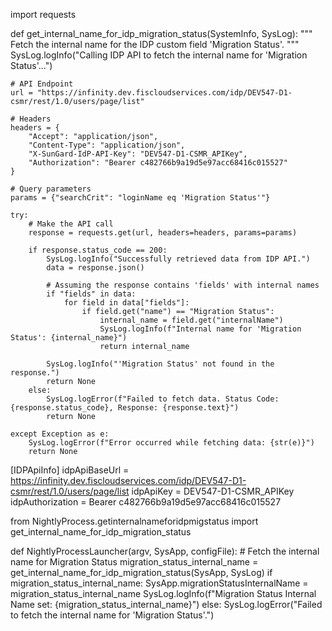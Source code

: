 import requests

def get_internal_name_for_idp_migration_status(SystemInfo, SysLog):
    """
    Fetch the internal name for the IDP custom field 'Migration Status'.
    """
    SysLog.logInfo("Calling IDP API to fetch the internal name for 'Migration Status'...")

    # API Endpoint
    url = "https://infinity.dev.fiscloudservices.com/idp/DEV547-D1-csmr/rest/1.0/users/page/list"

    # Headers
    headers = {
        "Accept": "application/json",
        "Content-Type": "application/json",
        "X-SunGard-IdP-API-Key": "DEV547-D1-CSMR_APIKey",
        "Authorization": "Bearer c482766b9a19d5e97acc68416c015527"
    }

    # Query parameters
    params = {"searchCrit": "loginName eq 'Migration Status'"}

    try:
        # Make the API call
        response = requests.get(url, headers=headers, params=params)

        if response.status_code == 200:
            SysLog.logInfo("Successfully retrieved data from IDP API.")
            data = response.json()

            # Assuming the response contains 'fields' with internal names
            if "fields" in data:
                for field in data["fields"]:
                    if field.get("name") == "Migration Status":
                        internal_name = field.get("internalName")
                        SysLog.logInfo(f"Internal name for 'Migration Status': {internal_name}")
                        return internal_name

            SysLog.logInfo("'Migration Status' not found in the response.")
            return None
        else:
            SysLog.logError(f"Failed to fetch data. Status Code: {response.status_code}, Response: {response.text}")
            return None

    except Exception as e:
        SysLog.logError(f"Error occurred while fetching data: {str(e)}")
        return None




[IDPApiInfo]
idpApiBaseUrl = https://infinity.dev.fiscloudservices.com/idp/DEV547-D1-csmr/rest/1.0/users/page/list
idpApiKey = DEV547-D1-CSMR_APIKey
idpAuthorization = Bearer c482766b9a19d5e97acc68416c015527






from NightlyProcess.getinternalnameforidpmigstatus import get_internal_name_for_idp_migration_status

def NightlyProcessLauncher(argv, SysApp, configFile):
    # Fetch the internal name for Migration Status
    migration_status_internal_name = get_internal_name_for_idp_migration_status(SysApp, SysLog)
    if migration_status_internal_name:
        SysApp.migrationStatusInternalName = migration_status_internal_name
        SysLog.logInfo(f"Migration Status Internal Name set: {migration_status_internal_name}")
    else:
        SysLog.logError("Failed to fetch the internal name for 'Migration Status'.")
